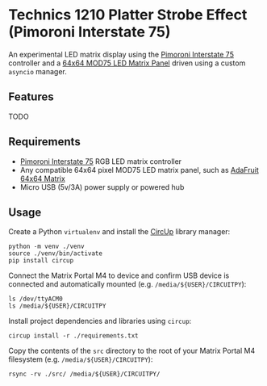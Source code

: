 # Technics 1210 Platter Strobe Effect (Pimoroni Interstate 75)

An experimental LED matrix display using the [Pimoroni Interstate 75](https://shop.pimoroni.com/products/interstate-75?variant=39443584417875)
controller and a [64x64 MOD75 LED Matrix Panel](https://www.adafruit.com/product/3649) driven using a custom `asyncio` manager.

## Features

TODO

## Requirements

- [Pimoroni Interstate 75](https://shop.pimoroni.com/products/interstate-75?variant=39443584417875) RGB LED matrix controller
- Any compatible 64x64 pixel MOD75 LED matrix panel, such as [AdaFruit 64x64 Matrix](https://www.adafruit.com/product/3649)
- Micro USB (5v/3A) power supply or powered hub

## Usage

Create a Python `virtualenv` and install the [CircUp](https://github.com/adafruit/circup) library manager:

    python -m venv ./venv
    source ./venv/bin/activate
    pip install circup

Connect the Matrix Portal M4 to device and confirm USB device is connected and automatically mounted (e.g. `/media/${USER}/CIRCUITPY`):

    ls /dev/ttyACM0
    ls /media/${USER}/CIRCUITPY

Install project dependencies and libraries using `circup`:

    circup install -r ./requirements.txt

Copy the contents of the `src` directory to the root of your Matrix Portal M4 filesystem (e.g. `/media/${USER}/CIRCUITPY`):

    rsync -rv ./src/ /media/${USER}/CIRCUITPY/
